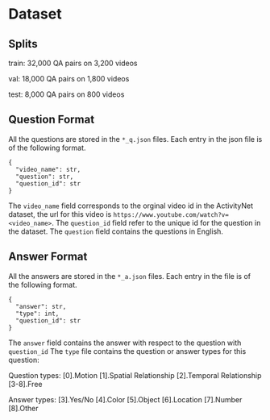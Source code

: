 # Dataset

## Splits
train: 32,000 QA pairs on 3,200 videos

val: 18,000 QA pairs on 1,800 videos

test: 8,000 QA pairs on 800 videos

## Question Format
All the questions are stored in the `*_q.json` files. Each entry in the json file is of the following format.

```
{
  "video_name": str, 
  "question": str, 
  "question_id": str
}
```
The `video_name` field corresponds to the orginal video id in the ActivityNet dataset, the url for this video is `https://www.youtube.com/watch?v=<video_name>`. The `question_id` field refer to the unique id for the question in the dataset. The `question` field contains the questions in English.


## Answer Format
All the answers are stored in the `*_a.json` files. Each entry in the file is of the following format. 

```
{
  "answer": str, 
  "type": int, 
  "question_id": str
}
```

The `answer` field contains the answer with respect to the question with `question_id`
The `type` file contains the question or answer types for this question: 

Question types: [0].Motion  [1].Spatial Relationship  [2].Temporal Relationship  [3-8].Free

Answer types: [3].Yes/No  [4].Color  [5].Object  [6].Location  [7].Number  [8].Other


